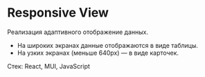 # Responsive View

Реализация адаптивного отображение данных.

- На широких экранах данные отображаются в виде таблицы.
- На узких экранах (меньше 640px) — в виде карточек.

Стек:
React, MUI, JavaScript

